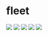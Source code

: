 # fleet
<a href="https://github.com/joelwmulongo"><img src="https://img.icons8.com/clouds/75/000000/github.png"/></a>
<a href="https://stackoverflow.com/users/16901798/joel-mulongo"><img src="https://Stack_Overflow.png"/></a>
<a href="https://dev.to/joelwmulongo"><img src="https://img.icons8.com/clouds/75/000000/devto.png"/></a>
<a href="https://github.com/joelwmulongo"><img src="https://img.icons8.com/clouds/75/000000/github.png"/></a>
<a href="https://github.com/joelwmulongo"><img src="https://img.icons8.com/clouds/75/000000/github.png"/></a>
